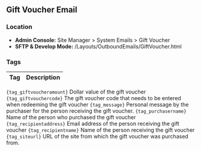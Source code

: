 ## Gift Voucher Email

### Location
* **Admin Console:** Site Manager > System Emails > Gift Voucher
* **SFTP & Develop Mode:** /Layouts/OutboundEmails/GiftVoucher.html

### Tags

Tag | Description
-------------- | -------------
`{tag_giftvoucheramount}`  Dollar value of the gift voucher
`{tag_giftvouchercode}`	The gift voucher code that needs to be entered when redeeming the gift voucher
`{tag_message}`	Personal message by the purchaser for the person receiving the gift voucher.
`{tag_purchasername}`	Name of the person who purchased the gift voucher
`{tag_recipientaddress}`	Email address of the person receiving the gift voucher
`{tag_recipientname}`	Name of the person receiving the gift voucher
`{tag_siteurl}`	URL of the site from which the gift voucher was purchased from.
